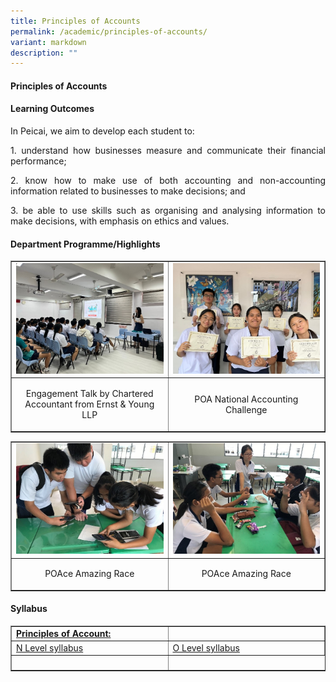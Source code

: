 ```yaml
---
title: Principles of Accounts
permalink: /academic/principles-of-accounts/
variant: markdown
description: ""
---
```

<h4><strong>Principles of Accounts</strong></h4>
<h4><strong>Learning Outcomes</strong></h4>
<p>In Peicai, we aim to develop each student to:</p>
<p></p><p align="justify">1.	understand how businesses measure and communicate their financial performance; </p>
<p></p><p align="justify">2.	know how to make use of both accounting and non-accounting information related to businesses to make decisions; and</p>
<p></p><p align="justify">3.	be able to use skills such as organising and analysing information to make decisions, with emphasis on ethics and values.</p>
<h4><strong>Department Programme/Highlights</strong></h4>
<table style="border-collapse: collapse; width: 100%;" border="1">
<tbody>
<tr>
<td style="width: 33.3333%;"><img style="width: 100%;" src="/images/Principles_of_Accounts_1.jpg"></td>
<td style="width: 33.3333%;"><img style="width: 100%;" src="/images/Principles_of_Accounts_2.jpg"></td>
</tr>
<tr>
<td style="width: 33.3333%;"><p style="text-align: center;">Engagement Talk by Chartered Accountant from Ernst &amp; Young LLP</p></td>
<td style="width: 33.3333%;"><p style="text-align: center;">POA National Accounting Challenge</p></td>
</tr>
<tr>
</tr>
</tbody>
</table>
<table style="border-collapse: collapse; width: 100%;" border="1">
<tbody>
<tr>
<td style="width: 33.3333%;"><img style="width: 100%;" src="/images/Principles_of_Accounts_3.jpg"></td>
<td style="width: 33.3333%;"><img style="width: 100%;" src="/images/Principles_of_Accounts_4.jpg"></td>
</tr>
<tr>
<td style="width: 33.3333%;"><p style="text-align: center;">POAce Amazing Race</p></td>
<td style="width: 33.3333%;"><p style="text-align: center;">POAce Amazing Race</p></td>
</tr>
<tr>
</tr>
</tbody>
</table>
<h4><strong>Syllabus</strong></h4>
<table style="border-collapse: collapse; width: 100%;" border="1">
<tbody>
<tr>
<td width="141"><strong><u>Principles of Account:</u></strong></td>
<td width="400"><a>
</a></td></tr>
<tr>
<td style="width: 33.3333%;"><a href="https://www.seab.gov.sg/docs/default-source/national-examinations/syllabus/nlevel/2024syllabus/7086_y24_sy.pdf" target="_blank" rel="noopener">N Level syllabus</a></td>
<td style="width: 33.3333%;"><a href="https://www.seab.gov.sg/docs/default-source/national-examinations/syllabus/olevel/2024syllabus/7087_y24_sy.pdf" target="_blank" rel="noopener">O Level syllabus</a></td>
</tr>
<tr><td style="width: 33.3333%;">&nbsp;</td>
</tr>
</tbody>
</table>